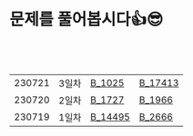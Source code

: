 # 문제를 풀어봅시다👍😎

<br><br>
<table>
  <tr>
<td>230721</td><td>3일차</td><td><a href ="B_1025.java" > B_1025</a></td><td> <a href ="B_17413.java" > B_17413 </a> </td>
  </tr><tr>
<td>230720</td><td>2일차</td><td><a href ="B_1727.java" > B_1727 </a></td><td><a href ="B_1966.java" > B_1966</a></td>
  </tr><tr>
<td>230719</td><td>1일차</td><td><a href ="B_14495.java" > B_14495</a></td><td> <a href ="B_2666.java" > B_2666</a></td>
  </tr>
</table>



